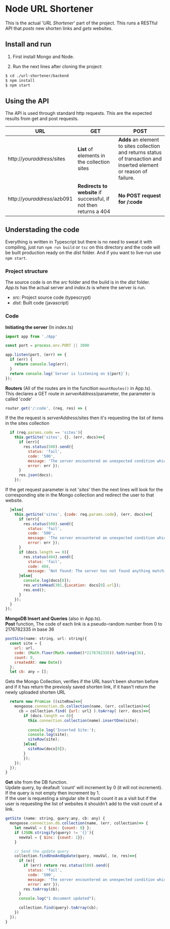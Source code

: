 # Node URL Shortener
This is the actual '*URL Shortener*' part of the project. This runs a RESTful API that *posts* new shorten links and *gets* websites.

## Install and run
1. First install Mongo and Node.

2. Run the next lines after cloning the project:
```bash
$ cd ./url-shortener/backend
$ npm install
$ npm start
```

## Using the API
The API is used through standard http requests. This are the expected results from get and post requests.

URL | GET | POST
--- | --- | ----
http://*youraddress*/sites | **List** of elements in the collection sites | **Adds** an element to sites collection and returns status of transaction and inserted element or reason of failure.
http://*youraddress*/azb091 | **Redirects to website** if successful, if not then returns a 404 | **No POST request for /:code**

## Understading the code
Everything is written in Typescript but there is no need to sweat it with compiling, just run `npm run build` or `tsc` on this directory and the code will be built production ready on the *dist* folder. And if you want to live-run use `npm start`.

### Project structure
The source code is on the *src* folder and the build is in the *dist* folder. *App.ts* has the actual server and *index.ts* is where the server is run.

* *src*: Project source code (typescrypt)
* *dist*: Built code (javascript)

### Code
**Initiating the server** (In index.ts)

```javascript
import app from './App'

const port = process.env.PORT || 3000

app.listen(port, (err) => {
  if (err) {
    return console.log(err);
  }
  return console.log(`Server is listening on ${port}`);
});
```

**Routers** 
(All of the routes are in the funcition `mountRoutes()` in App.ts).  
This declares a GET route in *serverAddress*/parameter, the parameter is called '*code*'

```javascript
router.get('/:code', (req, res) => {
``` 
If the the request is *serverAddress*/sites then it's requesting the list of items in the sites collection
```javascript  
  if (req.params.code == 'sites'){
    this.getSite('sites', {}, (err, docs)=>{
      if (err){
        res.status(500).send({ 
          status: 'fail', 
          code: '500', 
          message: 'The server encountered an unexpected condition which prevented it from fulfilling the request.', 
          error: err });
      }
      res.json(docs);
    });
```
If the get request parameter is not '*sites*' then the next lines will look for the corresponding site in the Mongo collection and redirect the user to that website.
```javascript
  }else{
    this.getSite('sites', {code: req.params.code}, (err, docs)=>{
      if (err){
        res.status(500).send({ 
          status: 'fail', 
          code: '500', 
          message: 'The server encountered an unexpected condition which prevented it from fulfilling the request.', 
          error: err });
      }
      if (docs.length == 0){
        res.status(404).send({
          status: 'fail', 
          code: 404, 
          message: 'Not found: The server has not found anything matching the Request-URI.'})
      }else{
        console.log(docs[0]);
        res.writeHead(301,{Location: docs[0].url});
        res.end();
      }
    });
  }    
});
```

**MongoDB Insert and Queries** (also in App.ts).  
**Post** function, The code of each link is a pseudo-random number from 0 to 2176782335 in base 36
```javascript
postSite(name: string, url: string){
  const site = {
    url: url,
    code: (Math.floor(Math.random()*2176782335)).toString(36),
    count: 0,
    createdAt: new Date()
  };
  let cb: any = [];
```
Gets the Mongo Collection, verifies if the URL hasn't been shorten before and if it has return the previosly saved shorten link, if it hasn't return the newly uploaded shorten URL
```javascript
  return new Promise ((siteRow)=>{    
    mongoose.connection.db.collection(name, (err, collection)=>{        
      cb = collection.find( {url: url} ).toArray( (err, docs)=>{        
        if (docs.length == 0){
          this.connection.collection(name).insertOne(site);
    
          console.log('Inserted Site:');
          console.log(site);
          siteRow(site);
        }else{
          siteRow(docs[0]);
        }
        });
    });
  });
}
```
**Get** site from the DB function.  
Update query, by deafault 'count' will increment by 0 (it will not increment). If the query is not empty then increment by 1.  
If the user is requesting a singular site it must count it as a visit but if the user is requesting the list of websites it shouldn't add to the visit count of a link.
```javascript
getSite (name: string, query:any, cb: any) {
  mongoose.connection.db.collection(name, (err, collection)=> {    
    let newVal = { $inc: {count: 0} };
    if (JSON.stringify(query) != '{}'){
      newVal = { $inc: {count: 1}};
    }

    // Send the update query
    collection.findOneAndUpdate(query, newVal, (e, res)=>{
      if (e){
        if (err) return res.status(500).send({ 
          status: 'fail', 
          code: '500', 
          message: 'The server encountered an unexpected condition which prevented it from fulfilling the request.', 
          error: err });
        res.toArray(cb);
      }
      console.log("1 document updated");

      collection.find(query).toArray(cb);
    })
  });    
}
```
